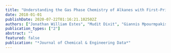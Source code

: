 ```yaml
---
title: "Understanding the Gas Phase Chemistry of Alkanes with First-Principles Calculations"
date: 2018-01-01
publishDate: 2020-07-22T01:16:21.102502Z
authors: ["Jonathan William Estes", "Mudit Dixit", "Giannis Mpourmpakis"]
publication_types: ["2"]
abstract: ""
featured: false
publication: "*Journal of Chemical & Engineering Data*"
---
```


